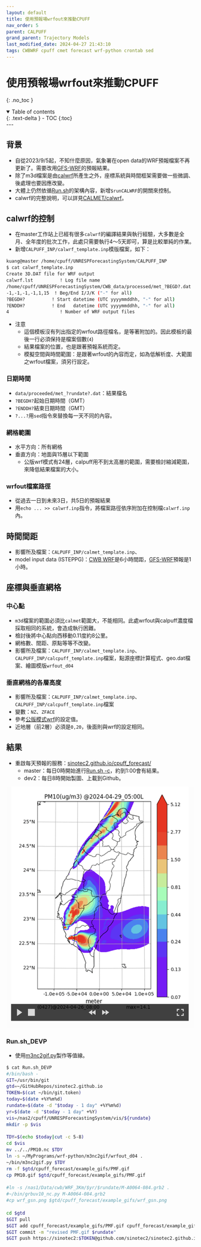 ```yaml
---
layout: default
title: 使用預報場wrfout來推動CPUFF
nav_order: 5
parent: CALPUFF
grand_parent: Trajectory Models
last_modified_date: 2024-04-27 21:43:10
tags: CWBWRF cpuff cmet forecast wrf-python crontab sed
---
```


# 使用預報場wrfout來推動CPUFF
{: .no_toc }

<details open markdown="block">
  <summary>
    Table of contents
  </summary>
  {: .text-delta }
- TOC
{:toc}
</details>
---

## 背景

- 自從2023/9/5起，不知什麼原因，氣象署在open data的WRF預報檔案不再更新了。需要改用[GFS-WRF](../../wind_models/GFS/2.GFS2WRF.md)的預報結果。
- 除了m3d檔案是由[calwrf](../CALMET/calwrf.md)所產生之外，座標系統與時間框架需要做一些微調、後處理也要因應改變。
- 大體上仍然依循[Run.sh](./Forecast.md#download-runsh)的架構內容，新增`$runCALWRF`的開關來控制。
- calwrf的完整說明，可以詳見[CALMET/calwrf](../CALMET/calwrf.md)。

## calwrf的控制

- 在master工作站上已經有很多`calwrf`的編譯結果與執行經驗，大多數是全月、全年度的批次工作，此處只需要執行4～5天即可，算是比較單純的作業。
- 新增`CALPUFF_INP/calwrf_template.inp`模版檔案，如下：

```bash
kuang@master /home/cpuff/UNRESPForecastingSystem/CALPUFF_INP
$ cat calwrf_template.inp
Create 3D.DAT file for WRF output
calwrf.lst          ! Log file name
/home/cpuff/UNRESPForecastingSystem/CWB_data/processed/met_?BEGD?.dat ! Output file name
-1,-1,-1,-1,1,15  ! Beg/End I/J/K ("-" for all)
?BEGDH?          ! Start datetime (UTC yyyymmddhh, "-" for all)
?ENDDH?          ! End   datetime (UTC yyyymmddhh, "-" for all)
4                   ! Number of WRF output files
```

- 注意
  - 這個模板沒有列出指定的wrfout路徑檔名，是等著附加的。因此模板的最後一行必須保持是檔案個數(`4`)
  - 結果檔案的位置，也是跟著預報系統而定。
  - 模擬空間與時間範圍：是跟著wrfout的內容而定，如為低解析度、大範圍之wrfout檔案，須另行設定。

### 日期時間

- `data/proceeded/met_?rundate?.dat`：結果檔名
- `?BEGDH?`起始日期時間（GMT）
- `?ENDDH?`結束日期時間（GMT）
- `?...?`用`sed`指令來替換每一天不同的內容。

### 網格範圍

- 水平方向：所有網格
- 垂直方向：地面與15層以下範圍
  - 公版wrf模式有24層，calpuff用不到太高層的範圍，需要檢討縮減範圍，來降低結果檔案的大小。

### wrfout檔案路徑

- 從過去一日到未來3日，共5日的預報結果
- 用`echo ... >> calwrf.inp`指令，將檔案路徑依序附加在控制檔`calwrf.inp`內。

## 時間間距

- 影響所及檔案：`CALPUFF_INP/calmet_template.inp`、
- model input data   (ISTEPPG)：[CWB WRF](../../wind_models/cwbWRF_3Km/1.get_M-A0064.md)是6小時間距，[GFS-WRF](../../wind_models/GFS/2.GFS2WRF.md)預報是1小時。

## 座標與垂直網格

### 中心點

- `m3d`檔案的範圍必須比`calmet`範圍大，不能相同。此處wrfout與calpuff濃度檔採取相同的系統，會造成執行困難。
- 檢討後將中心點向西移動0.11度約8公里。
- 網格數、間距、原點等等不改變。
- 影響所及檔案：`CALPUFF_INP/calmet_template.inp`、`CALPUFF_INP/calcpuff_template.inp`檔案，點源座標計算程式、geo.dat檔案、繪圖模版`wrfout_d04`

### 垂直網格的各層高度

- 影響所及檔案：`CALPUFF_INP/calmet_template.inp`、`CALPUFF_INP/calcpuff_template.inp`檔案
- 變數：`NZ`、`ZFACE`
- 參考[公版模式wrf](../../GridModels/TWNEPA_RecommCMAQ/IO_Files.md#氣象檔案)的設定值。
- 近地層（前2層）必須是`0,20`，後面則與wrf的設定相同。

## 結果

- 重啟每天預報的服務：[sinotec2.github.io/cpuff_forecast/](https://sinotec2.github.io/cpuff_forecast/)
  - master：每日0時開始進行[Run.sh -c](./Run.sh)，約到1:00會有結果。
  - dev2：每日8時開始製圖、上載到Github。

![](./cpuff_wrf.png)

### Run.sh_DEVP

- 使用[m3nc2gif.py](../../utilities/Graphics/wrf-python/4.m3nc2gif.md)製作等值線。

```bash
$ cat Run.sh_DEVP
#/bin/bash -
GIT=/usr/bin/git
gtd=~/GitHubRepos/sinotec2.github.io
TOKEN=$(cat ~/bin/git.token)
today=$(date +%Y%m%d)
rundate=$(date -d "$today - 1 day" +%Y%m%d)
yr=$(date -d "$today - 1 day" +%Y)
vis=/nas2/cpuff/UNRESPForecastingSystem/vis/${rundate}
mkdir -p $vis

TDY=$(echo $today|cut -c 5-8)
cd $vis
mv ../../PM10.nc $TDY
ln -s ~/MyPrograms/wrf-python/m3nc2gif/wrfout_d04 .
~/bin/m3nc2gif.py $TDY
rm -f $gtd/cpuff_forecast/example_gifs/PMF.gif
cp PM10.gif $gtd/cpuff_forecast/example_gifs/PMF.gif

#ln -s /nas1/Data/cwb/WRF_3Km/$yr/$rundate/M-A0064-084.grb2 .
#~/bin/grbuv10_nc.py M-A0064-084.grb2
#cp wrf_gsn.png $gtd/cpuff_forecast/example_gifs/wrf_gsn.png

cd $gtd
$GIT pull
$GIT add cpuff_forecast/example_gifs/PMF.gif cpuff_forecast/example_gifs/wrf_gsn.png
$GIT commit -m "revised PMF.gif $rundate"
$GIT push https://sinotec2:$TOKEN@github.com/sinotec2/sinotec2.github.io.git >> ~/bat.log
```